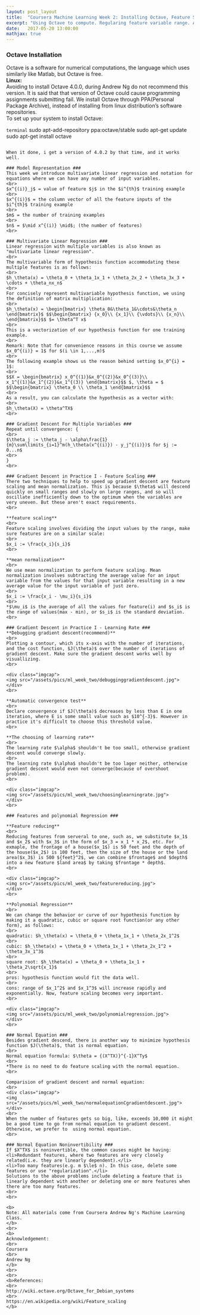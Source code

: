 ```yaml
---
layout: post_layout
title:  "Coursera Machine Learning Week 2: Installing Octave, Feature Scaling, Normal Equation"
excerpt: "Using Octave to compute. Regularing feature variable range. Another method to substitute gradient descent."
date:   2017-05-20 13:00:00
mathjax: true
---  
```




### Octave Installation ###
Octave is a software for numerical computations, the language which uses similarly like Matlab, but Octave is free.
<br>
**Linux:**
<br>
Avoiding to install Octave 4.0.0, during Andrew Ng do not recommend this version. It is said that that version of Octave could cause programming assignments submitting fail. We install Octave through PPA(Personal Package Archive), instead of installing from linux distribution’s software repositories.
<br>
To set up your system to install Octave:
<br>

```terminal```
sudo apt-add-repository ppa:octave/stable
sudo apt-get update
sudo apt-get install octave
```

When it done, i get a version of 4.0.2 by that time, and it works well.

### Model Representation ###
This week we introduce multivariate linear regression and notation for equations where we can have any number of input variables.
<br>
$x^{(i)}_j$ = value of feature $j$ in the $i^{th}$ training example
<br>
$x^{(i)}$ = the column vector of all the feature inputs of the $i^{th}$ training example
<br>
$m$ = the number of training examples
<br>
$n$ = $\mid x^{(i)} \mid$; (the number of features)
<br>

### Multivariate Linear Regression ###
Linear regression with multiple variables is also known as "multivariate linear regression".
<br>
The multivariable form of hypothesis function accommodating these multiple features is as follows:
<br>
$h_\theta(x) = \theta_0 + \theta_1x_1 + \theta_2x_2 + \theta_3x_3 + \cdots + \theta_nx_n$
<br>
For concisely represent multivariable hypothesis function, we using the definition of matrix multiplication:
<br>
$h_\theta(x) = \begin{bmatrix} \theta_0&\theta_1&\cdots&\theta_n \end{bmatrix}$ $$\begin{bmatrix} {x_0}\\ {x_1}\\ {\vdots}\\ {x_n}\\ \end{bmatrix}$$ $= \theta^T x$
<br>
This is a vectorization of our hypothesis function for one training example.
<br>
Remark: Note that for convenience reasons in this course we assume $x_0^{(i)} = 1$ for $(i \in 1,...,m)$
<br>
The following example shows us the reason behind setting $x_0^{i} = 1$:
<br>
$$X = \begin{bmatrix} x_0^{(1)}&x_0^{(2)}&x_0^{(3)}\\ x_1^{(1)}&x_1^{(2)}&x_1^{(3)} \end{bmatrix}$$ $, \theta = $ $$\begin{bmatrix} \theta_0 \\ \theta_1 \end{bmatrix}$$
<br>
As a result, you can calculate the hypothesis as a vector with:
<br>
$h_\theta(X) = \theta^TX$
<br>

### Gradient Descent For Multiple Variables ###
Repeat until convergence: {
<br>
$\theta_j := \theta_j - \alpha\frac{1}{m}\sum\limits_{i=1}^m(h_\theta(x^{(i)}) - y_j^{(i)})$ for $j := 0...n$
<br>
}
<br>

### Gradient Descent in Practice I - Feature Scaling ###
There two techniques to help to speed up gradient descent are feature scaling and mean normalization. This is because $\theta$ will descend quickly on small ranges and slowly on large ranges, and so will oscillate inefficiently down to the optimum when the variables are very uneven. But these aren't exact requirements.
<br>

**feature scaling**
<br>
Feature scaling involves dividing the input values by the range, make sure features are on a similar scale:
<br>
$x_i := \frac{x_i}{s_i}$ 
<br>

**mean normalization**
<br>
We use mean normalization to perform feature scaling. Mean normalization involves subtracting the average value for an input variable from the values for that input variable resulting in a new average value for the input variable of just zero.
<br>
$x_i := \frac{x_i - \mu_i}{s_i}$
<br>
*$\mu_i$ is the average of all the values for feature(i) and $s_i$ is the range of values(max - min), or $s_i$ is the standard deviation.
<br>

### Gradient Descent in Practice I - Learning Rate ###
**Debugging gradient descent(recommend)**
<br>
Plotting a contour, which its x-axis with the number of iterations, and the cost function, $J(\theta)$ over the number of iterations of gradient descent. Make sure the gradient descent works well by visuallizing.
<br>

<div class="imgcap">
<img src="/assets/pics/ml_week_two/debugginggradientdescent.jpg">
</div>
<br>

**Automatic convergence test**
<br>
Declare convergence if $J(\theta)$ decreases by less than E in one iteration, where E is some small value such as $10^{-3}$. However in practice it's difficult to choose this threshold value.
<br>

**The choosing of learning rate**
<br>
The learning rate $\alpha$ shouldn't be too small, otherwise gradient descent would converge slowly.
<br>
The learning rate $\alpha$ shouldn't be too lager neither, otherwise gradient descent would even not converge(because of overshoot problem).
<br>

<div class="imgcap">
<img src="/assets/pics/ml_week_two/choosinglearningrate.jpg">
</div>
<br>

### Features and polynomial Regression ###

**Feature reducing**
<br>
Reducing features from serveral to one, such as, we substitute $x_1$ and $x_2$ with $x_3$ in the form of $x_3 = x_1 * x_2$, etc. For exmaple, the frontage of a house($x_1$) is 50 feet and the depth of the house($x_2$) is 100 feet, then the size of the house or the land area($x_3$) is 500 ${feet}^2$, we can combine $frontage$ and $depth$ into a new feature $land area$ by taking $frontage * depth$.
<br>

<div class="imgcap">
<img src="/assets/pics/ml_week_two/featurereducing.jpg">
</div>
<br>

**Polynomial Regression**
<br>
We can change the behavior or curve of our hypothesis function by making it a quadratic, cubic or square root function(or any other form), as follows:
<br>
quadratic: $h_\theta(x) = \theta_0 + \theta_1x_1 + \theta_2x_1^2$
<br>
cubic: $h_\theta(x) = \theta_0 + \theta_1x_1 + \theta_2x_1^2 + \theta_3x_1^3$
<br>
square root: $h_\theta(x) = \theta_0 + \theta_1x_1 + \theta_2\sqrt{x_1}$
<br>
pros: hypothesis function would fit the data well.
<br>
cons: range of $x_1^2$ and $x_1^3$ will increase rapidly and exponentially. Now, feature scaling becomes very important.
<br>

<div class="imgcap">
<img src="/assets/pics/ml_week_two/polynomialregression.jpg">
</div>
<br>

### Normal Equation ###
Besides gradient descend, there is another way to minimize hypothesis function $J(\theta)$, that is normal equation.
<br>
Normal equation formula: $\theta = {(X^TX)}^{-1}X^Ty$
<br>
*There is no need to do feature scaling with the normal equation.
<br>

Comparision of gradient descent and normal equation:
<br>
<div class="imgcap">
<img src="/assets/pics/ml_week_two/normalequationCgradientdescent.jpg">
</div>
<br>
When the number of features gets so big, like, exceeds 10,000 it might be a good time to go from normal equation to gradient descent. Otherwise, we prefer to  using normal equation.
<br>

### Normal Equation Noninvertibility ###
If $X^TX$ is noninvertible, the common causes might be having:
<li>Redundant features, where two features are very closely related(i.e. they are linearly dependent).</li>
<li>Too many features(e.g. m $\le$ n). In this case, delete some features or use "regularization".</li>
Solutions to the above problems include deleting a feature that is linearly dependent with another or deleting one or more features when there are too many features.
<br>
<br>

<b>
Note: All materials come from Coursera Andrew Ng's Machine Learning Class.
</b>
<br>
<b>
Acknowledgement:
<br>
Coursera
<br>
Andrew Ng
</b>
<br>
<br>
<b>References:
<br>
http://wiki.octave.org/Octave_for_Debian_systems
<br>
https://en.wikipedia.org/wiki/Feature_scaling
</b>













